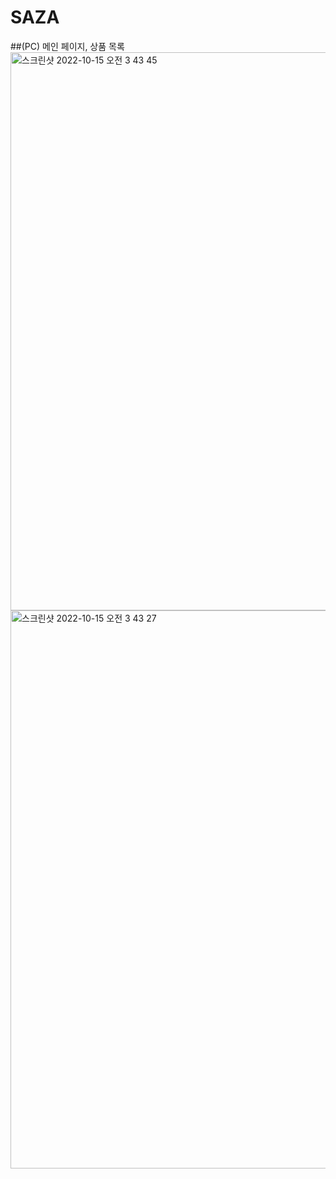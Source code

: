 # SAZA
##(PC) 메인 페이지, 상품 목록
<img width="893" alt="스크린샷 2022-10-15 오전 3 43 45" src="https://user-images.githubusercontent.com/82364296/195918677-21b1060d-375d-4dc5-a7f8-db069d724b99.png">
<img width="893" alt="스크린샷 2022-10-15 오전 3 43 27" src="https://user-images.githubusercontent.com/82364296/195918694-f9187eae-e609-418e-a35d-f929fee00abf.png">
